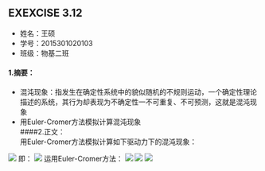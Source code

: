 ## EXEXCISE 3.12    
* 姓名：王硕
* 学号：2015301020103
* 班级：物基二班    
#### 1.摘要：
* 混沌现象：指发生在确定性系统中的貌似随机的不规则运动，一个确定性理论描述的系统，其行为却表现为不确定性一不可重复、不可预测，这就是混沌现象
* 用Euler-Cromer方法模拟计算混沌现象    
####2.正文：    
用Euler-Cromer方法模拟计算如下驱动力下的混沌现象：
<img src="http://latex.codecogs.com/gif.latex?\frac{\mathrm{d}\,\theta\,^{2}}{\mathrm{d}\,t^2}=-\frac{g}{l}sin\theta\,-q\frac{\mathrm{d}\,\theta}{\mathrm{d}\,t}+F_{D}sin(\Omega\,_{D}t)">    
即：    
<img src="http://latex.codecogs.com/gif.latex?\frac{\mathrm{d} \omega}{\mathrm{d} t}=-\frac{g}{l}sin\theta -q\frac{\mathrm{d} \theta }{\mathrm{d} t}+F_{D}sin(\Omega _{D}t)">     
运用Euler-Cromer方法：    
<img src="http://latex.codecogs.com/gif.latex?\omega_{i+1}=\omega_{i}-[(\frac{g}{l})sin\theta_{i}-q\omega_{i}+F_{D}sin(\Omega_{D})]\Delta t">   
<img src="http://latex.codecogs.com/gif.latex?\theta_{i+1}=\theta_{i}+\omega_{i+1}\Delta t">
<img src="http://latex.codecogs.com/gif.latex?t_{i+1}=t_{i}+\Delta t">

